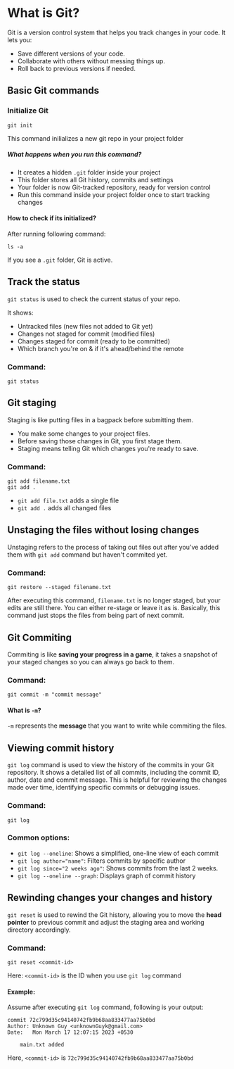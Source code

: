 # What is Git?

Git is a version control system that helps you track changes in your code. It lets you:  
- Save different versions of your code.
- Collaborate with others without messing things up.
- Roll back to previous versions if needed.

## Basic Git commands

### Initialize Git

```
git init
```

This command inilializes a new git repo in your project folder

##### What happens when you run this command?

- It creates a hidden ```.git``` folder inside your project
- This folder stores all Git history, commits and settings
- Your folder is now Git-tracked repository, ready for version control
- Run this command inside your project folder once to start tracking changes

#### How to check if its initialized?

After running following command:

```
ls -a
```

If you see a ```.git``` folder, Git is active.

## Track the status 

```git status``` is used to check the current status of your repo. 

It shows:
- Untracked files (new files not added to Git yet)
- Changes not staged for commit (modified files)
- Changes staged for commit (ready to be committed)
- Which branch you're on & if it's ahead/behind the remote

### Command:

```
git status
```

## Git staging

Staging is like putting files in a bagpack before submitting them.

- You make some changes to your project files.
- Before saving those changes in Git, you first stage them.
- Staging means telling Git which changes you're ready to save.

### Command:

```
git add filename.txt
git add .
```

- ```git add file.txt``` adds a single file
- ```git add .``` adds all changed files

## Unstaging the files without losing changes

Unstaging refers to the process of taking out files out after you've added them with ```git add``` command but haven't commited yet.

### Command:

```
git restore --staged filename.txt
```

After executing this command, ```filename.txt``` is no longer staged, but your edits are still there. 
You can either re-stage or leave it as is. Basically, this command just stops the files from being part of next commit.

## Git Commiting

Commiting is like **saving your progress in a game**, it takes a snapshot of your staged changes so you can always go back to them.

### Command:

```
git commit -m "commit message"
```

#### What is ```-m```?

```-m``` represents the **message** that you want to write while commiting the files.

## Viewing commit history

```git log``` command is used to view the history of the commits in your Git repository. It shows a detailed list of all commits, including the commit ID, author, date and commit message. This is helpful for reviewing the changes made over time, identifying specific commits or debugging issues.

### Command:

```
git log
```

### Common options:
- ```git log --oneline```: Shows a simplified, one-line view of each commit
- ```git log author="name"```: Filters commits by specific author
- ```git log since="2 weeks ago"```: Shows commits from the last 2 weeks.
- ```git log --oneline --graph```: Displays graph of commit history

## Rewinding changes your changes and history

```git reset``` is used to rewind the Git history, allowing you to move the **head pointer** to previous commit and adjust the staging area and working directory accordingly. 

### Command:

```
git reset <commit-id>
```

Here: ```<commit-id>``` is the ID when you use ```git log``` command

#### Example:

Assume after executing ```git log``` command, following is your output:

```
commit 72c799d35c94140742fb9b68aa833477aa75b0bd
Author: Unknown Guy <unknownGuyk@gmail.com>
Date:   Mon March 17 12:07:15 2023 +0530

    main.txt added
```

Here, ```<commit-id>``` is ```72c799d35c94140742fb9b68aa833477aa75b0bd```
